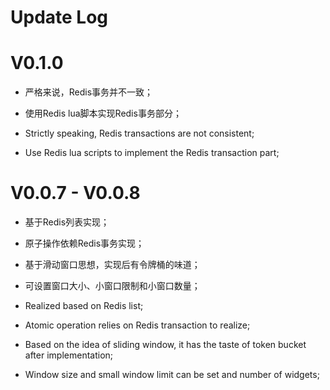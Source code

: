 # Update Log

V0.1.0
========
- 严格来说，Redis事务并不一致；
- 使用Redis lua脚本实现Redis事务部分；

- Strictly speaking, Redis transactions are not consistent;
- Use Redis lua scripts to implement the Redis transaction part;

V0.0.7 - V0.0.8
========
- 基于Redis列表实现；
- 原子操作依赖Redis事务实现；
- 基于滑动窗口思想，实现后有令牌桶的味道；
- 可设置窗口大小、小窗口限制和小窗口数量；
  
- Realized based on Redis list;
- Atomic operation relies on Redis transaction to realize;
- Based on the idea of sliding window, it has the taste of token bucket after implementation;
- Window size and small window limit can be set and number of widgets;